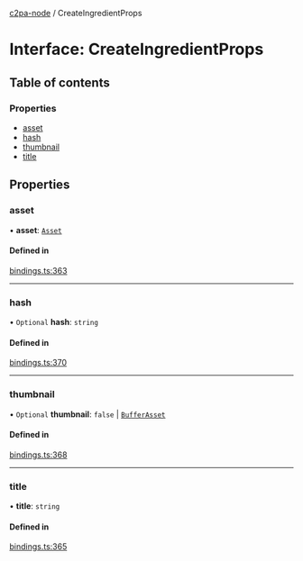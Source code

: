 [c2pa-node](../README.md) / CreateIngredientProps

# Interface: CreateIngredientProps

## Table of contents

### Properties

- [asset](CreateIngredientProps.md#asset)
- [hash](CreateIngredientProps.md#hash)
- [thumbnail](CreateIngredientProps.md#thumbnail)
- [title](CreateIngredientProps.md#title)

## Properties

### asset

• **asset**: [`Asset`](../README.md#asset)

#### Defined in

[bindings.ts:363](https://github.com/contentauth/c2pa-node/blob/0f9f00a/js-src/bindings.ts#L363)

___

### hash

• `Optional` **hash**: `string`

#### Defined in

[bindings.ts:370](https://github.com/contentauth/c2pa-node/blob/0f9f00a/js-src/bindings.ts#L370)

___

### thumbnail

• `Optional` **thumbnail**: ``false`` \| [`BufferAsset`](BufferAsset.md)

#### Defined in

[bindings.ts:368](https://github.com/contentauth/c2pa-node/blob/0f9f00a/js-src/bindings.ts#L368)

___

### title

• **title**: `string`

#### Defined in

[bindings.ts:365](https://github.com/contentauth/c2pa-node/blob/0f9f00a/js-src/bindings.ts#L365)
